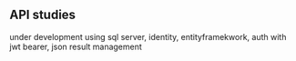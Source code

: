 ## API studies
 under development 
 using sql server, identity, entityframekwork, auth with jwt bearer, json result management 



